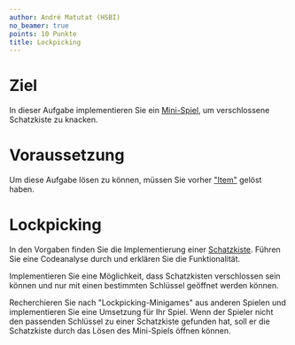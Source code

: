 ```yaml
---
author: André Matutat (HSBI)
no_beamer: true
points: 10 Punkte
title: Lockpicking
---
```


# Ziel

In dieser Aufgabe implementieren Sie ein [Mini-Spiel](https://de.wikipedia.org/wiki/Minispiel), um verschlossene
Schatzkiste zu knacken.

# Voraussetzung

Um diese Aufgabe lösen zu können, müssen Sie vorher ["Item"](taskloot-item.md) gelöst haben.

# Lockpicking

In den Vorgaben finden Sie die Implementierung einer
[Schatzkiste](https://github.com/Dungeon-CampusMinden/Dungeon/blob/master/dungeon/src/contrib/entities/MiscFactory.java).
Führen Sie eine Codeanalyse durch und erklären Sie die Funktionalität.

Implementieren Sie eine Möglichkeit, dass Schatzkisten verschlossen sein können und nur mit einen bestimmten Schlüssel
geöffnet werden können.

Recherchieren Sie nach "Lockpicking-Minigames" aus anderen Spielen und implementieren Sie eine Umsetzung für Ihr Spiel.
Wenn der Spieler nicht den passenden Schlüssel zu einer Schatzkiste gefunden hat, soll er die Schatzkiste durch das
Lösen des Mini-Spiels öffnen können.
